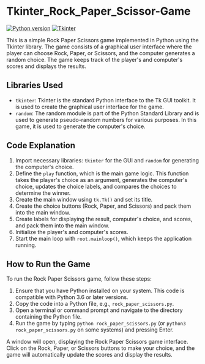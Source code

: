 # Tkinter_Rock_Paper_Scissor-Game

[![Python version](https://img.shields.io/badge/Python-3.11-blue.svg)](https://www.python.org/downloads/release/python-380/)
[![Tkinter](https://img.shields.io/badge/Tkinter-GUI-blue.svg)](https://docs.python.org/3/library/tkinter.html)


This is a simple Rock Paper Scissors game implemented in Python using the Tkinter library. 
The game consists of a graphical user interface where the player can choose Rock, Paper, or Scissors, and the computer generates a random choice. 
The game keeps track of the player's and computer's scores and displays the results.

## Libraries Used

- `tkinter`: Tkinter is the standard Python interface to the Tk GUI toolkit. It is used to create the graphical user interface for the game.
- `random`: The random module is part of the Python Standard Library and is used to generate pseudo-random numbers for various purposes. In this game, it is used to generate the computer's choice.

## Code Explanation

1. Import necessary libraries: `tkinter` for the GUI and `random` for generating the computer's choice.
2. Define the `play` function, which is the main game logic. This function takes the player's choice as an argument, generates the computer's choice, updates the choice labels, and compares the choices to determine the winner.
3. Create the main window using `tk.Tk()` and set its title.
4. Create the choice buttons (Rock, Paper, and Scissors) and pack them into the main window.
5. Create labels for displaying the result, computer's choice, and scores, and pack them into the main window.
6. Initialize the player's and computer's scores.
7. Start the main loop with `root.mainloop()`, which keeps the application running.

## How to Run the Game

To run the Rock Paper Scissors game, follow these steps:

1. Ensure that you have Python installed on your system. This code is compatible with Python 3.6 or later versions.
2. Copy the code into a Python file, e.g., `rock_paper_scissors.py`.
3. Open a terminal or command prompt and navigate to the directory containing the Python file.
4. Run the game by typing `python rock_paper_scissors.py` (or `python3 rock_paper_scissors.py` on some systems) and pressing Enter.

A window will open, displaying the Rock Paper Scissors game interface. Click on the Rock, Paper, or Scissors buttons to make your choice, and the game will automatically update the scores and display the results.
